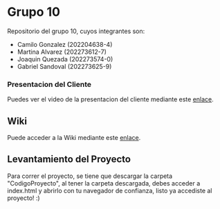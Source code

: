 # Grupo 10

Repositorio del grupo 10, cuyos integrantes son:

* Camilo Gonzalez (202204638-4)
* Martina Alvarez (202273612-7)
* Joaquin Quezada (202273574-0)
* Gabriel Sandoval (202273625-9)

### Presentacion del Cliente

Puedes ver el video de la presentacion del cliente mediante este [enlace](https://aula.usm.cl/mod/resource/view.php?id=6322574).

## Wiki

Puede acceder a la Wiki mediante este [enlace](https://github.com/Shoripann/GRUPO10-2025-PROYINF/wiki#grupo-10).


## Levantamiento del Proyecto

Para correr el proyecto, se tiene que descargar la carpeta "CodigoProyecto", al tener la carpeta descargada, debes acceder a index.html y abrirlo con tu navegador de confianza, listo ya accediste al proyecto!
:)
